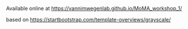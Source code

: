 Available online at https://vannimwegenlab.github.io/MoMA_workshop_1/

based on https://startbootstrap.com/template-overviews/grayscale/
